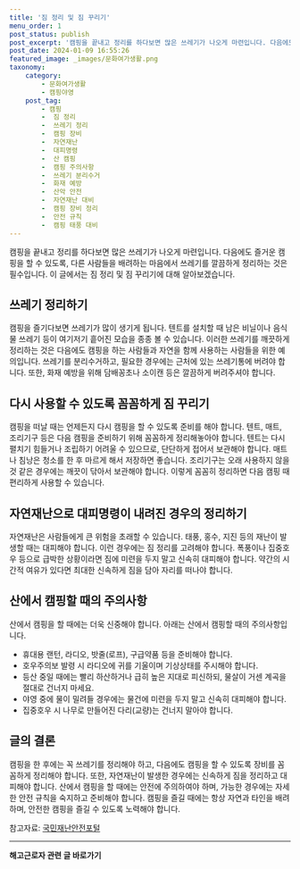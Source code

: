 ```yaml
---
title: '짐 정리 및 짐 꾸리기'
menu_order: 1
post_status: publish
post_excerpt: '캠핑을 끝내고 정리를 하다보면 많은 쓰레기가 나오게 마련입니다. 다음에도 즐거운 캠핑을 할 수 있도록, 다른 사람들을 배려하는 마음에서 쓰레기를 깔끔하게 정리하는 것은 필수입니다. 이 글에서는 짐 정리 및 짐 꾸리기에 대해 알아보겠습니다.'
post_date: 2024-01-09 16:55:26
featured_image: _images/문화여가생활.png
taxonomy:
    category:
        - 문화여가생활
        - 캠핑야영
    post_tag:
        - 캠핑
        -  짐 정리
        -  쓰레기 정리
        -  캠핑 장비
        -  자연재난
        -  대피명령
        -  산 캠핑
        -  캠핑 주의사항
        -  쓰레기 분리수거
        -  화재 예방
        -  산악 안전
        -  자연재난 대비
        -  캠핑 장비 정리
        -  안전 규칙
        -  캠핑 태풍 대비
---
```




캠핑을 끝내고 정리를 하다보면 많은 쓰레기가 나오게 마련입니다. 다음에도 즐거운 캠핑을 할 수 있도록, 다른 사람들을 배려하는 마음에서 쓰레기를 깔끔하게 정리하는 것은 필수입니다. 이 글에서는 짐 정리 및 짐 꾸리기에 대해 알아보겠습니다.

## 쓰레기 정리하기

캠핑을 즐기다보면 쓰레기가 많이 생기게 됩니다. 텐트를 설치할 때 남은 비닐이나 음식물 쓰레기 등이 여기저기 흩어진 모습을 종종 볼 수 있습니다. 이러한 쓰레기를 깨끗하게 정리하는 것은 다음에도 캠핑을 하는 사람들과 자연을 함께 사용하는 사람들을 위한 예의입니다. 쓰레기를 분리수거하고, 필요한 경우에는 근처에 있는 쓰레기통에 버려야 합니다. 또한, 화재 예방을 위해 담배꽁초나 소이캔 등은 깔끔하게 버려주셔야 합니다.

## 다시 사용할 수 있도록 꼼꼼하게 짐 꾸리기

캠핑을 떠날 때는 언제든지 다시 캠핑을 할 수 있도록 준비를 해야 합니다. 텐트, 매트, 조리기구 등은 다음 캠핑을 준비하기 위해 꼼꼼하게 정리해놓아야 합니다. 텐트는 다시 펼치기 힘들거나 조립하기 어려울 수 있으므로, 단단하게 접어서 보관해야 합니다. 매트나 침낭은 청소를 한 후 마르게 해서 저장하면 좋습니다. 조리기구는 오래 사용하지 않을 것 같은 경우에는 깨끗이 닦아서 보관해야 합니다. 이렇게 꼼꼼히 정리하면 다음 캠핑 때 편리하게 사용할 수 있습니다.

## 자연재난으로 대피명령이 내려진 경우의 정리하기

자연재난은 사람들에게 큰 위험을 초래할 수 있습니다. 태풍, 홍수, 지진 등의 재난이 발생할 때는 대피해야 합니다. 이런 경우에는 짐 정리를 고려해야 합니다. 폭풍이나 집중호우 등으로 급박한 상황이라면 짐에 미련을 두지 말고 신속히 대피해야 합니다. 약간의 시간적 여유가 있다면 최대한 신속하게 짐을 담아 자리를 떠나야 합니다.

## 산에서 캠핑할 때의 주의사항

산에서 캠핑을 할 때에는 더욱 신중해야 합니다. 아래는 산에서 캠핑할 때의 주의사항입니다.

- 휴대용 랜턴, 라디오, 밧줄(로프), 구급약품 등을 준비해야 합니다.
- 호우주의보 발령 시 라디오에 귀를 기울이며 기상상태를 주시해야 합니다.
- 등산 중일 때에는 빨리 하산하거나 급히 높은 지대로 피신하되, 물살이 거센 계곡을 절대로 건너지 마세요.
- 야영 중에 물이 밀려들 경우에는 물건에 미련을 두지 말고 신속히 대피해야 합니다.
- 집중호우 시 나무로 만들어진 다리(교량)는 건너지 말아야 합니다.

## 글의 결론

캠핑을 한 후에는 꼭 쓰레기를 정리해야 하고, 다음에도 캠핑을 할 수 있도록 장비를 꼼꼼하게 정리해야 합니다. 또한, 자연재난이 발생한 경우에는 신속하게 짐을 정리하고 대피해야 합니다. 산에서 캠핑을 할 때에는 안전에 주의하여야 하며, 가능한 경우에는 자세한 안전 규칙을 숙지하고 준비해야 합니다. 캠핑을 즐길 때에는 항상 자연과 타인을 배려하며, 안전한 캠핑을 즐길 수 있도록 노력해야 합니다.

참고자료: [국민재난안전포털](www.safekorea.go.kr)
<!-- wp:separator -->
<hr class="wp-block-separator has-alpha-channel-opacity"/>
<!-- /wp:separator -->

<!-- wp:group {"backgroundColor":"base","layout":{"type":"constrained"}} -->
<div class="wp-block-group has-base-background-color has-background"><!-- wp:paragraph {"align":"center","fontSize":"medium"} -->
<p class="has-text-align-center has-large-font-size"><strong>해고근로자 관련 글 바로가기</strong></p>
<!-- /wp:paragraph -->


<!-- wp:latest-posts
{"categories":[{"id":12660,"count":19,"description":"","link":"https://uknowlaw.com/category/%ed%95%b4%ea%b3%a0%ea%b7%bc%eb%a1%9c%ec%9e%90/","name":"해고근로자","slug":"해고근로자","taxonomy":"category","parent":0,"meta":[],"_links":{"self":[{"href":"https://uknowlaw.com/wp-json/wp/v2/categories/12660"}],"collection":[{"href":"https://uknowlaw.com/wp-json/wp/v2/categories"}],"about":[{"href":"https://uknowlaw.com/wp-json/wp/v2/taxonomies/category"}],"wp:post_type":[{"href":"https://uknowlaw.com/wp-json/wp/v2/posts?categories=12660"}],"curies":[{"name":"wp","href":"https://api.w.org/{rel}","templated":true}]}}],"postsToShow":100,"excerptLength":28,"postLayout":"grid","columns":2,"featuredImageAlign":"left","featuredImageSizeSlug":"large","fontSize":"small"} /--></div>
<!-- /wp:group -->